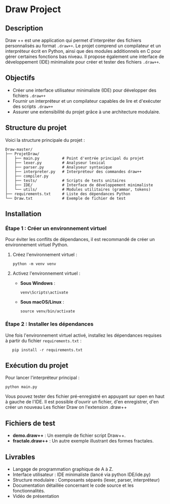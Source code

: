 # Draw Project

## Description
Draw ++ est une application qui permet d'interpréter des fichiers personnalisés au format `.draw++`. Le projet comprend un compilateur et un interpréteur écrit en Python, ainsi que des modules additionnels en C pour gérer certaines fonctions bas niveau. Il propose également une interface de développement (IDE) minimaliste pour créer et tester des fichiers `.draw++`.


## Objectifs 

- Créer une interface utilisateur minimaliste (IDE) pour développer des fichiers `.draw++`
- Fournir un interpréteur et un compilateur capables de lire et d'exécuter des scripts `.draw++`
- Assurer une extensibilité du projet grâce à une architecture modulaire.
  
## Structure du projet
Voici la structure principale du projet :

```
Draw-master/
├── ProjetDraw/
│   ├── main.py          # Point d'entrée principal du projet
│   ├── lexer.py         # Analyseur lexical
│   ├── parser.py        # Analyseur syntaxique
│   ├── interpreter.py   # Interpréteur des commandes draw++
│   ├── compiler.py
│   ├── tests/           # Scripts de tests unitaires
│   ├── IDE/             # Interface de développement minimaliste
│   └── utils/           # Modules utilitaires (grammar, tokens)
├── requirements.txt     # Liste des dépendances Python
└── Draw.txt             # Exemple de fichier de test
```

## Installation
### Étape 1 : Créer un environnement virtuel
Pour éviter les conflits de dépendances, il est recommandé de créer un environnement virtuel Python.

1. Créez l'environnement virtuel :
   ```
   python -m venv venv
   ```

2. Activez l'environnement virtuel :
   - **Sous Windows** :
     ```
     venv\Scripts\activate
     ```
   - **Sous macOS/Linux** :
     ```
     source venv/bin/activate
     ```

### Étape 2 : Installer les dépendances
Une fois l'environnement virtuel activé, installez les dépendances requises à partir du fichier `requirements.txt` :
```
   pip install -r requirements.txt
```

## Exécution du projet
Pour lancer l'interpréteur principal :
```
python main.py
```
Vous pouvez tester des fichier pré-enregistré en appuyant sur open en haut à gauche de l'IDE.
Il est possible d'ouvrir un fichier, d'en enregistrer, d'en créer un nouveau
Les fichier Draw on l'extension .draw++

## Fichiers de test
- **demo.draw++** : Un exemple de fichier script Draw++.
- **fractale.draw++** : Un autre exemple illustrant des formes fractales.

## Livrables
- Langage de programmation graphique de A à Z.
- Interface utilisateur : IDE minimaliste (lancé via python IDE/ide.py)
- Structure modulaire : Composants séparés (lexer, parser, interpréteur)
- Documentation détaillée concernant le code source et les fonctionnalités.
- Vidéo de présentation 

